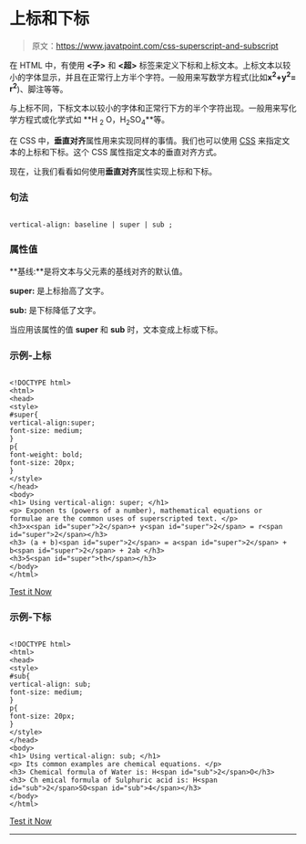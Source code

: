 # 上标和下标

> 原文：<https://www.javatpoint.com/css-superscript-and-subscript>

在 HTML 中，有使用 **<子>** 和 **<超>** 标签来定义下标和上标文本。上标文本以较小的字体显示，并且在正常行上方半个字符。一般用来写数学方程式(比如**x<sup>2</sup>+y<sup>2</sup>= r<sup>2</sup>**)、脚注等等。

与上标不同，下标文本以较小的字体和正常行下方的半个字符出现。一般用来写化学方程式或化学式如 **H <sub>2</sub> O，H<sub>2</sub>SO<sub>4</sub>**等。

在 CSS 中，**垂直对齐**属性用来实现同样的事情。我们也可以使用 [CSS](https://www.javatpoint.com/css-tutorial) 来指定文本的上标和下标。这个 CSS 属性指定文本的垂直对齐方式。

现在，让我们看看如何使用**垂直对齐**属性实现上标和下标。

### 句法

```

vertical-align: baseline | super | sub ;

```

### 属性值

**基线:**是将文本与父元素的基线对齐的默认值。

**super:** 是上标抬高了文字。

**sub:** 是下标降低了文字。

当应用该属性的值 **super** 和 **sub** 时，文本变成上标或下标。

### 示例-上标

```

<!DOCTYPE html>
<html>
<head>
<style>
#super{
vertical-align:super;
font-size: medium;
}
p{
font-weight: bold;
font-size: 20px;
}
</style>
</head>
<body>
<h1> Using vertical-align: super; </h1>
<p> Exponen ts (powers of a number), mathematical equations or formulae are the common uses of superscripted text. </p>
<h3>x<span id="super">2</span>+ y<span id="super">2</span> = r<span id="super">2</span></h3>
<h3> (a + b)<span id="super">2</span> = a<span id="super">2</span> + b<span id="super">2</span> + 2ab </h3>
<h3>5<span id="super">th</span></h3>
</body>
</html>

```

[Test it Now](https://www.javatpoint.com/oprweb/test.jsp?filename=CSSSuperscriptandSubscript1)

### 示例-下标

```

<!DOCTYPE html>
<html>
<head>
<style>
#sub{
vertical-align: sub;
font-size: medium;
}
p{
font-size: 20px;
}
</style>
</head>
<body>
<h1> Using vertical-align: sub; </h1>
<p> Its common examples are chemical equations. </p>
<h3> Chemical formula of Water is: H<span id="sub">2</span>O</h3>
<h3> Ch emical formula of Sulphuric acid is: H<span id="sub">2</span>SO<span id="sub">4</span></h3>
</body>
</html>

```

[Test it Now](https://www.javatpoint.com/oprweb/test.jsp?filename=CSSSuperscriptandSubscript2)

* * *